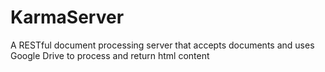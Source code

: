 KarmaServer
===========

A RESTful document processing server that accepts documents and uses Google Drive to process and return html content
